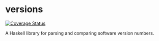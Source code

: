 versions
========

[![Coverage Status](https://coveralls.io/repos/github/aurapm/haskell-versions/badge.svg?branch=master)](https://coveralls.io/github/aurapm/haskell-versions?branch=master)

A Haskell library for parsing and comparing software version numbers.
